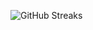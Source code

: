 ![GitHub Streaks](https://github-streaks-mqc9.onrender.com/streak/happilli/image?theme=midnight&cache_bust=1743572828&lang=ja)
